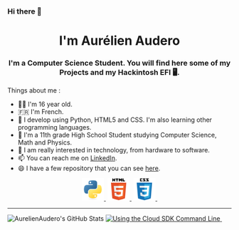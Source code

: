 ### Hi there 👋

<!--
**AurelienAudero/AurelienAudero** is a ✨ _special_ ✨ repository because its `README.md` (this file) appears on your GitHub profile.

Here are some ideas to get you started:

- 🔭 I’m currently working on ...
- 🌱 I’m currently learning ...
- 👯 I’m looking to collaborate on ...
- 🤔 I’m looking for help with ...
- 💬 Ask me about ...
- 📫 How to reach me: ...
- 😄 Pronouns: ...
- ⚡ Fun fact: ...
-->

<h1 align="center"> I'm Aurélien Audero </h1> 

<h3 align="center">I'm a Computer Science Student. You will find here some of my Projects and my Hackintosh EFI 🖥.</h3>

Things about me :
- 👨‍💻 I'm 16 year old.
- 🇫🇷 I'm French.
- 🤔 I develop using Python, HTML5 and CSS. I'm also learning other programming languages.
- 🔭 I'm a 11th grade High School Student studying Computer Science, Math and Physics.
- 📲 I am really interested in technology, from hardware to software.
- 📫 You can reach me on [LinkedIn](https://bit.ly/LinkedIn-AurelienAudero).
- 😄 I have a few repository that you can see [here](https://github.com/AurelienAudero?tab=repositories).

<p align="center">
<a href="https://www.python.org"><img src="https://raw.githubusercontent.com/devicons/devicon/master/icons/python/python-original.svg" height="50" title="python" alt="python"/>&nbsp;</a>
<a href="https://en.wikipedia.org/wiki/HTML"><img src="https://raw.githubusercontent.com/devicons/devicon/master/icons/html5/html5-original-wordmark.svg" height="50" title="html" alt="html"/>&nbsp;</a>
<a href="https://en.wikipedia.org/wiki/CSS"><img src="https://raw.githubusercontent.com/devicons/devicon/master/icons/css3/css3-original-wordmark.svg" height="50" title="css3" alt="css3"/>&nbsp;</a>
</p>

---
<div>
  <img src="https://github-readme-stats.vercel.app/api?username=AurelienAudero&show_icons=true&title_color=FFFFFF&include_all_commits=true&text_color=FFFFFF&icon_color=FFFFFF&bg_color=50,2BA1F4,31C4C5,3CEC99" height="175" title="AurelienAudero's GitHub Stats" alt="AurelienAudero's GitHub Stats"/>
  <a href="https://www.cloudskillsboost.google/public_profiles/885ac272-9844-42d3-b7a1-09dfe5de63b5/badges/3245686"><img src="https://cdn.qwiklabs.com/c6hU2KfzqwAtcpIiBV%2Fmv857VIzHNR45kxI97TmuezU%3D" height="175" title="Using the Cloud SDK Command Line" alt="Using the Cloud SDK Command Line"/>&nbsp;</a>
</div>
